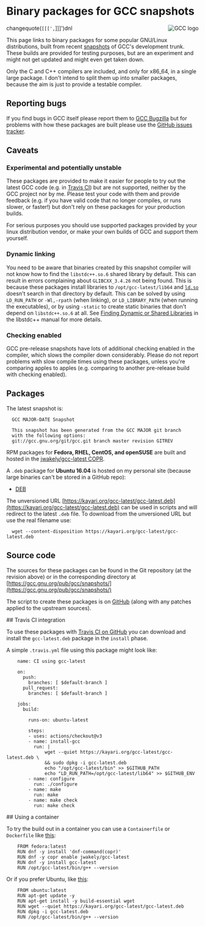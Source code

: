 # Binary packages for GCC snapshots

changequote(`[[[',`]]]')dnl
<img src="https://gcc.gnu.org/img/gccegg-65.png" alt="GCC logo" style="float:right; margin-left:10px"/>

This page links to binary packages for some popular GNU/Linux distributions,
built from recent [snapshots](https://gcc.gnu.org/snapshots.html)
of GCC's development trunk.
These builds are provided for testing purposes,
but are an experiment and might not get updated
and might even get taken down.

Only the C and C++ compilers are included, and only for x86_64,
in a single large package.
I don't intend to split them up into smaller packages,
because the aim is just to provide a testable compiler.

## Reporting bugs

If you find bugs in GCC itself please report them to
[GCC Bugzilla](https://gcc.gnu.org/bugs)
but for problems with how these packages are built
please use the
[GitHub issues tracker](https://github.com/jwakely/pkg-gcc-latest/issues).

## Caveats

### Experimental and potentially unstable

These packages are provided to make it easier for people to try out
the latest GCC code (e.g. in [Travis CI](#travis)) but are not supported,
neither by the GCC project nor by me.
Please test your code with them and provide feedback
(e.g. if you have valid code that no longer compiles,
or runs slower, or faster!)
but don't rely on these packages for your production builds.

For serious purposes you should use supported packages
provided by your linux distribution vendor,
or make your own builds of GCC and support them yourself.


### Dynamic linking

You need to be aware that binaries created by this snapshot compiler
will not know how to find the `libstdc++.so.6` shared library by default.
This can result in errors complaining about `GLIBCXX_3.4.26` not being found.
This is because these packages install libraries to `/opt/gcc-latest/lib64`
and [`ld.so`](https://man7.org/linux/man-pages/man8/ld.so.8.html)
doesn't search in that directory by default.
This can be solved by using `LD_RUN_PATH` or `-Wl,-rpath` (when linking),
or `LD_LIBRARY_PATH` (when running the executables),
or by using `-static` to create static binaries that don't depend on
`libstdc++.so.6` at all.
See [Finding Dynamic or Shared Libraries](https://gcc.gnu.org/onlinedocs/libstdc++/manual/using_dynamic_or_shared.html#manual.intro.using.linkage.dynamic)
in the libstdc++ manual for more details.

### Checking enabled

GCC pre-release snapshots have lots of additional checking enabled
in the compiler, which slows the compiler down considerably.
Please do not report problems with slow compile times using these packages,
unless you're comparing apples to apples
(e.g. comparing to another pre-release build with checking enabled).

## Packages

The latest snapshot is:

      GCC MAJOR-DATE Snapshot

      This snapshot has been generated from the GCC MAJOR git branch
      with the following options:
      git://gcc.gnu.org/git/gcc.git branch master revision GITREV

RPM packages for **Fedora, RHEL, CentOS, and openSUSE**
are built and hosted in the
[jwakely/gcc-latest COPR](https://copr.fedorainfracloud.org/coprs/jwakely/gcc-latest/).

A `.deb` package for **Ubuntu 16.04** is hosted on my personal site
(because large binaries can't be stored in a GitHub repo):

- [DEB](https://kayari.org/gcc-latest/DEB)

The unversioned URL [https://kayari.org/gcc-latest/gcc-latest.deb](https://kayari.org/gcc-latest/gcc-latest.deb)
can be used in scripts and will redirect to the latest `.deb` file.
To download from the unversioned URL but use the real filename use:

      wget --content-disposition https://kayari.org/gcc-latest/gcc-latest.deb

## Source code

The sources for these packages can be found in the Git repository
(at the revision above) or in the corresponding directory at
[https://gcc.gnu.org/pub/gcc/snapshots/](https://gcc.gnu.org/pub/gcc/snapshots/)

The script to create these packages
is on [GitHub](https://github.com/jwakely/pkg-gcc-latest)
(along with any patches applied to the upstream sources).

<a id="travis">
## Travis CI integration

To use these packages with
[Travis CI on GitHub](https://docs.travis-ci.com/user/tutorial/)
you can download and install the `gcc-latest.deb` package
in the `install` phase.

A simple `.travis.yml` file using this package might look like:

        name: CI using gcc-latest

        on:
          push:
            branches: [ $default-branch ]
          pull_request:
            branches: [ $default-branch ]

        jobs:
          build:

            runs-on: ubuntu-latest

            steps:
            - uses: actions/checkout@v3
            - name: install-gcc
              run: |
                  wget --quiet https://kayari.org/gcc-latest/gcc-latest.deb \
                  && sudo dpkg -i gcc-latest.deb
                  echo "/opt/gcc-latest/bin" >> $GITHUB_PATH
                  echo "LD_RUN_PATH=/opt/gcc-latest/lib64" >> $GITHUB_ENV
            - name: configure
              run: ./configure
            - name: make
              run: make
            - name: make check
              run: make check

<a id="container">
## Using a container

To try the build out in a container you can use a `Containerfile`
or `Dockerfile` like [this](containers/fedora/Containerfile):

        FROM fedora:latest
        RUN dnf -y install 'dnf-command(copr)'
        RUN dnf -y copr enable jwakely/gcc-latest
        RUN dnf -y install gcc-latest
        RUN /opt/gcc-latest/bin/g++ --version

Or if you prefer Ubuntu, like [this](containers/ubuntu/Containerfile):

        FROM ubuntu:latest
        RUN apt-get update -y
        RUN apt-get install -y build-essential wget
        RUN wget --quiet https://kayari.org/gcc-latest/gcc-latest.deb
        RUN dpkg -i gcc-latest.deb
        RUN /opt/gcc-latest/bin/g++ --version

